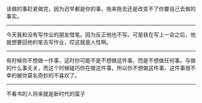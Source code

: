 该做的事赶紧做完，因为迟早都是你的事，拖来拖去还是改变不了你要自己去做的事实。
___
今天我和没有写作业的朋友借笔。因为反正他也不写。可是我在写上一会之后，他就想要回他的笔去写作业，哎这就是人性啊。
___
有时候你不想做一件事，这时你可能不是不想做这件事，而是不想做任何事。与做的什么事无关，而这个时候碰巧你在做这件事，所以你不想做这件事，这件事很不幸的被你莫名奇妙的不喜欢了。
___
不看书的人将来就是新时代的蛮子